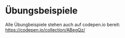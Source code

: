 # Übungsbeispiele

Alle Übungbeispiele stehen auch auf codepen.io bereit:
https://codepen.io/collection/ABegQz/
